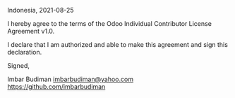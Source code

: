 Indonesia, 2021-08-25

I hereby agree to the terms of the Odoo Individual Contributor License
Agreement v1.0.

I declare that I am authorized and able to make this agreement and sign this
declaration.

Signed,

Imbar Budiman imbarbudiman@yahoo.com https://github.com/imbarbudiman